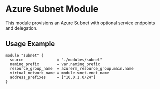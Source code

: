 # Azure Subnet Module

This module provisions an Azure Subnet with optional service endpoints and delegation.

## Usage Example
```hcl
module "subnet" {
  source               = "./modules/subnet"
  naming_prefix        = var.naming_prefix
  resource_group_name  = azurerm_resource_group.main.name
  virtual_network_name = module.vnet.vnet_name
  address_prefixes     = ["10.0.1.0/24"]
}
```
